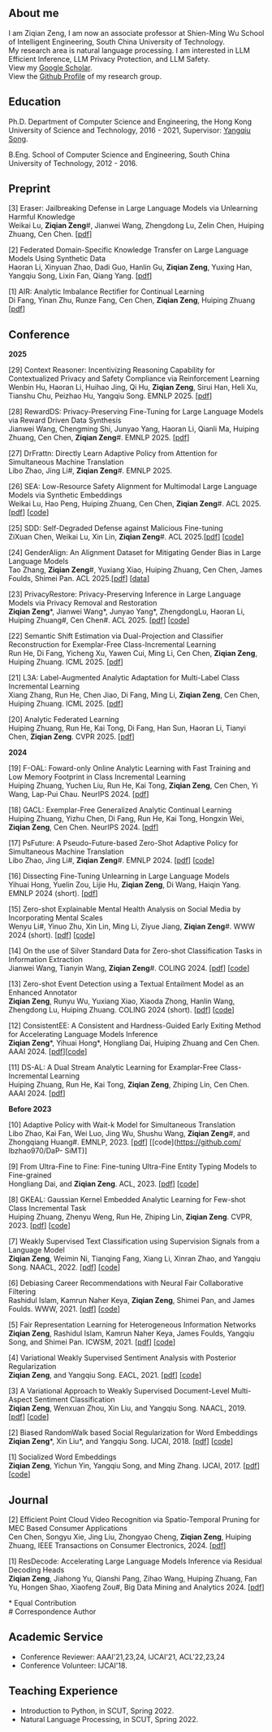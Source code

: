 ## About me

I am Ziqian Zeng, I am now an associate professor at Shien-Ming Wu School of Intelligent Engineering, South China University of Technology. \
My research area is natural language processing. I am interested in LLM Efficient Inference, LLM Privacy Protection, and LLM Safety. \
View my [Google Scholar](https://scholar.google.com/citations?user=fuOr3nAAAAAJ&hl=en). \
View the [Github Profile](https://github.com/ZeroNLP) of my research group. 

## Education
Ph.D. Department of Computer Science and Engineering, the Hong Kong University of Science and Technology, 2016 - 2021, Supervisor: [Yangqiu Song](https://www.cse.ust.hk/~yqsong/). 

B.Eng. School of Computer Science and Engineering, South China University of Technology, 2012 - 2016.


## Preprint
[3] Eraser: Jailbreaking Defense in Large Language Models via Unlearning Harmful Knowledge \
Weikai Lu, **Ziqian Zeng**\#, Jianwei Wang, Zhengdong Lu, Zelin Chen, Huiping Zhuang, Cen Chen. [[pdf](https://arxiv.org/abs/2404.05880)]


[2] Federated Domain-Specific Knowledge Transfer on Large Language Models Using Synthetic Data \
Haoran Li, Xinyuan Zhao, Dadi Guo, Hanlin Gu, **Ziqian Zeng**, Yuxing Han, Yangqiu Song, Lixin Fan, Qiang Yang. [[pdf](https://arxiv.org/abs/2405.14212)]


[1] AIR: Analytic Imbalance Rectifier for Continual Learning \
Di Fang, Yinan Zhu, Runze Fang, Cen Chen, **Ziqian Zeng**, Huiping Zhuang [[pdf](https://arxiv.org/pdf/2408.10349)]



## Conference

**2025**

[29] Context Reasoner: Incentivizing Reasoning Capability for Contextualized Privacy and Safety Compliance via Reinforcement Learning \
Wenbin Hu, Haoran Li, Huihao Jing, Qi Hu, **Ziqian Zeng**, Sirui Han, Heli Xu, Tianshu Chu, Peizhao Hu, Yangqiu Song. EMNLP 2025. [[pdf](https://arxiv.org/abs/2505.14585)]

[28] RewardDS: Privacy-Preserving Fine-Tuning for Large Language Models via Reward Driven Data Synthesis \
Jianwei Wang, Chengming Shi, Junyao Yang, Haoran Li, Qianli Ma, Huiping Zhuang, Cen Chen, **Ziqian Zeng**\#. EMNLP 2025. [[pdf](https://arxiv.org/abs/2502.18517)]

[27] DrFrattn: Directly Learn Adaptive Policy from Attention for Simultaneous Machine Translation \
Libo Zhao, Jing Li\#, **Ziqian Zeng**\#. EMNLP 2025. 

[26] SEA: Low-Resource Safety Alignment for Multimodal Large Language Models via Synthetic Embeddings \
Weikai Lu, Hao Peng, Huiping Zhuang, Cen Chen, **Ziqian Zeng**\#. ACL 2025.[[pdf](https://arxiv.org/abs/2502.12562)] [[code](https://github.com/ZeroNLP/SEA)]

[25] SDD: Self-Degraded Defense against Malicious Fine-tuning \
ZiXuan Chen, Weikai Lu, Xin Lin, **Ziqian Zeng**\#. ACL 2025.[[pdf](https://aclanthology.org/2025.acl-long.1412/)] [[code](https://github.com/ZeroNLP/SDD)]

[24] GenderAlign: An Alignment Dataset for Mitigating Gender Bias in Large Language Models \
Tao Zhang, **Ziqian Zeng**\#, Yuxiang Xiao, Huiping Zhuang, Cen Chen, James Foulds, Shimei Pan. ACL 2025.[[pdf](https://arxiv.org/abs/2406.13925)] [[data](https://github.com/ZeroNLP/GenderAlign)]

[23] PrivacyRestore: Privacy-Preserving Inference in Large Language Models via Privacy Removal and Restoration \
**Ziqian Zeng**\*, Jianwei Wang\*, Junyao Yang\*, ZhengdongLu, Haoran Li, Huiping Zhuang\#, Cen Chen\#. ACL 2025. [[pdf](https://arxiv.org/abs/2406.01394)] [[code](https://github.com/ZeroNLP/PrivacyRestore)]

[22] Semantic Shift Estimation via Dual-Projection and Classifier Reconstruction for Exemplar-Free Class-Incremental Learning \
Run He, Di Fang, Yicheng Xu, Yawen Cui, Ming Li, Cen Chen, **Ziqian Zeng**, Huiping Zhuang. ICML 2025. 
[[pdf](https://arxiv.org/abs/2503.05423)]

[21] L3A: Label-Augmented Analytic Adaptation for Multi-Label Class Incremental Learning \
Xiang Zhang, Run He, Chen Jiao, Di Fang, Ming Li, **Ziqian Zeng**, Cen Chen, Huiping Zhuang. ICML 2025. 
[[pdf](https://icml.cc/virtual/2025/poster/44755)]

[20] Analytic Federated Learning \
Huiping Zhuang, Run He, Kai Tong, Di Fang, Han Sun, Haoran Li, Tianyi Chen, **Ziqian Zeng**. CVPR 2025. [[pdf](https://arxiv.org/abs/2405.16240)]


**2024**


[19] F-OAL: Foward-only Online Analytic Learning with Fast Training and Low Memory Footprint in Class Incremental Learning \
Huiping Zhuang, Yuchen Liu, Run He, Kai Tong, **Ziqian Zeng**, Cen Chen, Yi Wang, Lap-Pui Chau. NeurIPS 2024. [[pdf](https://arxiv.org/abs/2403.15751)]

[18] GACL: Exemplar-Free Generalized Analytic Continual Learning \
Huiping Zhuang, Yizhu Chen, Di Fang, Run He, Kai Tong, Hongxin Wei, **Ziqian Zeng**, Cen Chen. NeurIPS 2024. [[pdf](https://arxiv.org/abs/2403.15706)]

[17] PsFuture: A Pseudo-Future-based Zero-Shot Adaptive Policy for Simultaneous Machine Translation \
Libo Zhao, Jing Li#, **Ziqian Zeng**#. EMNLP 2024. [[pdf](https://arxiv.org/abs/2410.04075)] [[code](https://github.com/lbzhao970/PsFuture)]

[16] Dissecting Fine-Tuning Unlearning in Large Language Models \
Yihuai Hong, Yuelin Zou, Lijie Hu, **Ziqian Zeng**, Di Wang, Haiqin Yang. EMNLP 2024 (short). [[pdf](https://arxiv.org/abs/2410.06606)]

[15] Zero-shot Explainable Mental Health Analysis on Social Media by Incorporating Mental Scales \
Wenyu Li\#, Yinuo Zhu, Xin Lin, Ming Li, Ziyue Jiang, **Ziqian Zeng**\#. WWW 2024 (short). [[pdf](https://dl.acm.org/doi/abs/10.1145/3589335.3651584)] [[code](https://github.com/w-y-li/MAIMS)]

[14] On the use of Silver Standard Data for Zero-shot Classification Tasks in Information Extraction \
Jianwei Wang, Tianyin Wang, **Ziqian Zeng**\#. COLING 2024. [[pdf](https://aclanthology.org/2024.lrec-main.1088.pdf)] [[code](https://github.com/ZeroNLP/Clean_LaVe)]

[13] Zero-shot Event Detection using a Textual Entailment Model as an
Enhanced Annotator \
**Ziqian Zeng**, Runyu Wu, Yuxiang Xiao, Xiaoda Zhong, Hanlin Wang, Zhengdong Lu, Huiping Zhuang. COLING 2024 (short). [[pdf](https://aclanthology.org/2024.lrec-main.1552/)] [[code](https://github.com/ZeroNLP/ZS_TE)]

[12] ConsistentEE: A Consistent and Hardness-Guided Early Exiting Method for Accelerating Language Models Inference \
**Ziqian Zeng**\*, Yihuai Hong\*, Hongliang Dai, Huiping Zhuang and Cen Chen. AAAI 2024. [[pdf](https://arxiv.org/abs/2312.11882)][[code](https://github.com/ZeroNLP/ConsistentEE)]

[11] DS-AL: A Dual Stream Analytic Learning for Examplar-Free Class-Incremental Learning \
Huiping Zhuang, Run He, Kai Tong, **Ziqian Zeng**, Zhiping Lin, Cen Chen. AAAI 2024. [[pdf](https://arxiv.org/abs/2403.17503)]

**Before 2023**

[10] Adaptive Policy with Wait-k Model for Simultaneous Translation \
Libo Zhao, Kai Fan, Wei Luo, Jing Wu, Shushu Wang, **Ziqian Zeng**\#, and Zhongqiang Huang\#. EMNLP, 2023. [[pdf](https://aclanthology.org/2023.emnlp-main.293.pdf)] [[code](https://github.com/
lbzhao970/DaP- SiMT)]

[9] From Ultra-Fine to Fine: Fine-tuning Ultra-Fine Entity Typing Models to Fine-grained \
Hongliang Dai, and **Ziqian Zeng**. ACL, 2023. [[pdf](https://aclanthology.org/2023.acl-long.126.pdf)] [[code](https://github.com/hldai/fivefine)]

[8] GKEAL: Gaussian Kernel Embedded Analytic Learning for Few-shot Class Incremental Task \
Huiping Zhuang, Zhenyu Weng, Run He, Zhiping Lin, **Ziqian Zeng**. CVPR, 2023. [[pdf](https://openreview.net/attachment?id=a8wihaFAuH&name=camera-ready_PDF)] [[code](https://github.com/ZHUANGHP/Analytic-continual-learning)]

[7] Weakly Supervised Text Classification using Supervision Signals from a Language Model \
**Ziqian Zeng**, Weimin Ni, Tianqing Fang, Xiang Li, Xinran Zhao, and Yangqiu Song. NAACL, 2022. [[pdf](https://arxiv.org/abs/2205.06604)] [[code](https://github.com/HKUST-KnowComp/WDDC)]

[6] Debiasing Career Recommendations with Neural Fair Collaborative Filtering \
Rashidul Islam, Kamrun Naher Keya, **Ziqian Zeng**, Shimei Pan, and James Foulds. WWW, 2021. [[pdf](https://dl.acm.org/doi/10.1145/3442381.3449904)] [[code](https://github.com/rashid-islam/nfcf)]

[5] Fair Representation Learning for Heterogeneous Information Networks \
**Ziqian Zeng**, Rashidul Islam, Kamrun Naher Keya, James Foulds, Yangqiu Song, and Shimei Pan. ICWSM, 2021.  [[pdf](https://arxiv.org/abs/2104.08769)] [[code](https://github.com/ZiqianZENG/Fair_HIN)]

[4] Variational Weakly Supervised Sentiment Analysis with Posterior Regularization \
**Ziqian Zeng**, and Yangqiu Song. EACL, 2021. [[pdf](https://arxiv.org/abs/2104.08779)] [[code](https://github.com/ZiqianZENG/VWS-PR)]

[3] A Variational Approach to Weakly Supervised Document-Level Multi-Aspect Sentiment Classification \
**Ziqian Zeng**, Wenxuan Zhou, Xin Liu, and Yangqiu Song. NAACL, 2019. [[pdf](https://aclanthology.org/N19-1036/)] [[code](https://github.com/ZiqianZENG/VWS-DMSC)]

[2] Biased RandomWalk based Social Regularization for Word Embeddings \
**Ziqian Zeng**\*, Xin Liu\*, and Yangqiu Song. IJCAI, 2018. [[pdf](https://www.ijcai.org/proceedings/2018/0634.pdf)] [[code](https://github.com/HKUST-KnowComp/SRBRW)]

[1] Socialized Word Embeddings \
**Ziqian Zeng**, Yichun Yin, Yangqiu Song, and Ming Zhang. IJCAI, 2017. [[pdf](https://www.ijcai.org/proceedings/2017/0547.pdf)] [[code](https://github.com/ZiqianZENG/SocializedWordEmbeddings)]

## Journal
[2] Efficient Point Cloud Video Recognition via Spatio-Temporal Pruning for MEC Based Consumer Applications \
Cen Chen, Songyu Xie, Jing Liu, Zhongyao Cheng, **Ziqian Zeng**, Huiping Zhuang, IEEE Transactions on Consumer Electronics, 2024. [[pdf](https://ieeexplore.ieee.org/abstract/document/10433077)]

[1] ResDecode: Accelerating Large Language Models Inference via Residual Decoding Heads \
**Ziqian Zeng**, Jiahong Yu, Qianshi Pang, Zihao Wang, Huiping Zhuang, Fan Yu, Hongen Shao, Xiaofeng Zou\#, Big Data Mining and Analytics 2024. [[pdf](https://www.sciopen.com/article/10.26599/BDMA.2024.9020074)]

\* Equal Contribution \
\# Correspondence Author

## Academic Service

- Conference Reviewer: AAAI'21,23,24, IJCAI'21, ACL'22,23,24
- Conference Volunteer: IJCAI'18.

## Teaching Experience

- Introduction to Python, in SCUT, Spring 2022.
- Natural Language Processing, in SCUT, Spring 2022.
